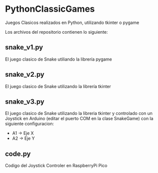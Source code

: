 # PythonClassicGames
Juegos Clasicos realizados en Python, utilizando tkinter o pygame

Los archivos del repositorio contienen lo siguiente:

## snake_v1.py
El juego clasico de Snake utiliando la librería pygame

## snake_v2.py
El juego clasico de Snake utilizando la librería tkinter

## snake_v3.py
El juego clasico de Snake utilizando la libreria tkinter y controlado con un Joystick en Arduino (editar el puerto COM en la clase SnakeGame) con la siguiente configuracion:

* A1 -> Eje X
* A2 -> Eje Y

## code.py
Codigo del Joystick Controler en RaspberryPi Pico
